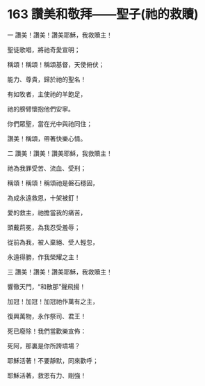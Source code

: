 # 163 讚美和敬拜——聖子(祂的救贖)

一 讚美！讚美！讚美耶穌，我救贖主！

聖徒歌唱，將祂奇愛宣明；

稱頌！稱頌！稱頌基督，天使俯伏；

能力、尊貴，歸於祂的聖名！

有如牧者，主使祂的羊飽足，

祂的膀臂懷抱他們安寧。

你們眾聖，當在光中與祂同住；

讚美！稱頌，帶著快樂心情。

二 讚美！讚美！讚美耶穌，我救贖主！

祂為我罪受苦、流血、受刑；

稱頌！稱頌！稱頌祂是磐石穩固，

為成永遠救恩，十架被釘！

愛的救主，祂擔當我的痛苦，

頭戴荊冕，為我忍受羞辱；

從前為我，被人棄絕、受人輕忽，

永遠得勝，作我榮耀之主！

三 讚美！讚美！讚美耶穌，我救贖主！

響徹天門，“和散那”聲飛揚！

加冠！加冠！加冠祂作萬有之主，

復興萬物，永作祭司、君王！

死已廢除！我們當歡樂宣佈：

死阿，那裏是你所誇墳場？

耶穌活著！不要靜默，同來歡呼；

耶穌活著，救恩有力、剛強！

